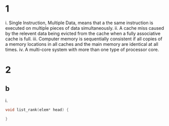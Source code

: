 # 1

i. Single Instruction, Multiple Data, means that a the same instruction
    is executed on multiple pieces of data simultaneously.
ii. A cache miss caused by the relevent data being evicted from the
    cache when a fully associative cache is full.
iii. Computer memory is sequentially consistent if all copies of a memory
    locations in all caches and the main memory are identical at all times.
iv. A multi-core system with more than one type of processor core.

# 2

## b

i.
```C
void list_rank(elem* head) {

}

```


